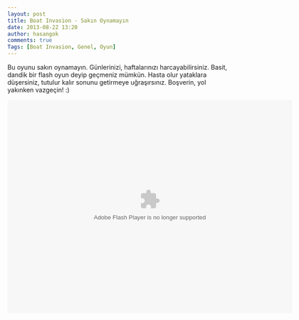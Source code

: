 ```yaml
---
layout: post
title: Boat Invasion - Sakın Oynamayın
date: 2013-08-22 13:20
author: hasangok
comments: true
Tags: [Boat Invasion, Genel, Oyun]
---
```

Bu oyunu sakın oynamayın. Günlerinizi, haftalarınızı harcayabilirsiniz. Basit, dandik bir flash oyun deyip geçmeniz mümkün. Hasta olur yataklara düşersiniz, tutulur kalır sonunu getirmeye uğraşırsınız. Boşverin, yol yakınken vazgeçin! :)

<object width="640" height="480" classid="clsid:d27cdb6e-ae6d-11cf-96b8-444553540000" codebase="http://download.macromedia.com/pub/shockwave/cabs/flash/swflash.cab#version=6,0,40,0"><param name="SRC" value="http://gamecdn.gamepilot.com/data/1/4/6/14699.swf" /><param name="src" value="http://gamecdn.gamepilot.com/data/1/4/6/14699.swf" /><embed width="640" height="480" type="application/x-shockwave-flash" src="http://gamecdn.gamepilot.com/data/1/4/6/14699.swf" SRC="http://gamecdn.gamepilot.com/data/1/4/6/14699.swf" /> </object>
